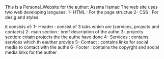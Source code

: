 This is a Personal_Website for the auther: Assma Hamad
The web site uses two web developing languaes:
1- HTML : For the page structue
2- CSS : For desig and styles

it consists of:
1- Header : consist of 3 tabs which are (services, projects and contacts)
2- main section : breif description of the authe
3- projects section: cotain projects the the authe have done
4- Services : contains services which th eauther provide
5- Contact : contains links for social media to contact with the authe
6- Footer : contains the copyrght and social media links for the auther

